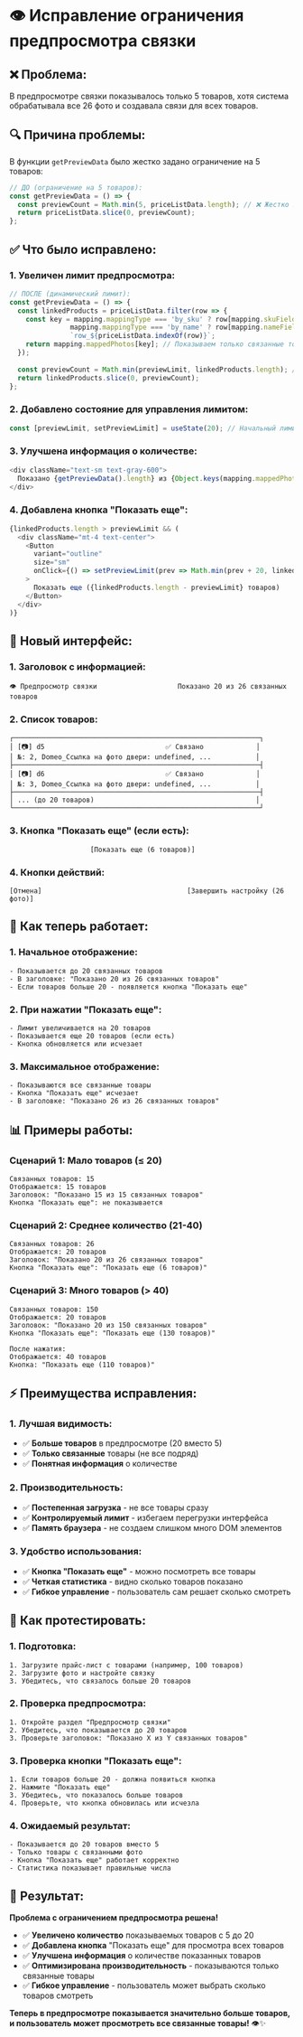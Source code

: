 # 👁️ Исправление ограничения предпросмотра связки

## ❌ **Проблема:**
В предпросмотре связки показывалось только 5 товаров, хотя система обрабатывала все 26 фото и создавала связи для всех товаров.

## 🔍 **Причина проблемы:**
В функции `getPreviewData` было жестко задано ограничение на 5 товаров:

```typescript
// ДО (ограничение на 5 товаров):
const getPreviewData = () => {
  const previewCount = Math.min(5, priceListData.length); // ❌ Жестко задано 5
  return priceListData.slice(0, previewCount);
};
```

## ✅ **Что было исправлено:**

### **1. Увеличен лимит предпросмотра:**
```typescript
// ПОСЛЕ (динамический лимит):
const getPreviewData = () => {
  const linkedProducts = priceListData.filter(row => {
    const key = mapping.mappingType === 'by_sku' ? row[mapping.skuField!] :
               mapping.mappingType === 'by_name' ? row[mapping.nameField!] :
               `row_${priceListData.indexOf(row)}`;
    return mapping.mappedPhotos[key]; // Показываем только связанные товары
  });
  
  const previewCount = Math.min(previewLimit, linkedProducts.length); // ✅ Динамический лимит
  return linkedProducts.slice(0, previewCount);
};
```

### **2. Добавлено состояние для управления лимитом:**
```typescript
const [previewLimit, setPreviewLimit] = useState(20); // Начальный лимит 20 товаров
```

### **3. Улучшена информация о количестве:**
```typescript
<div className="text-sm text-gray-600">
  Показано {getPreviewData().length} из {Object.keys(mapping.mappedPhotos).length} связанных товаров
</div>
```

### **4. Добавлена кнопка "Показать еще":**
```typescript
{linkedProducts.length > previewLimit && (
  <div className="mt-4 text-center">
    <Button
      variant="outline"
      size="sm"
      onClick={() => setPreviewLimit(prev => Math.min(prev + 20, linkedProducts.length))}
    >
      Показать еще ({linkedProducts.length - previewLimit} товаров)
    </Button>
  </div>
)}
```

## 🎨 **Новый интерфейс:**

### **1. Заголовок с информацией:**
```
👁️ Предпросмотр связки                    Показано 20 из 26 связанных товаров
```

### **2. Список товаров:**
```
┌─────────────────────────────────────────────────────────────┐
│ [📷] d5                              ✅ Связано             │
│ №: 2, Domeo_Ссылка на фото двери: undefined, ...           │
├─────────────────────────────────────────────────────────────┤
│ [📷] d6                              ✅ Связано             │
│ №: 3, Domeo_Ссылка на фото двери: undefined, ...           │
├─────────────────────────────────────────────────────────────┤
│ ... (до 20 товаров)                                        │
└─────────────────────────────────────────────────────────────┘
```

### **3. Кнопка "Показать еще" (если есть):**
```
                    [Показать еще (6 товаров)]
```

### **4. Кнопки действий:**
```
[Отмена]                                    [Завершить настройку (26 фото)]
```

## 🔄 **Как теперь работает:**

### **1. Начальное отображение:**
```
- Показывается до 20 связанных товаров
- В заголовке: "Показано 20 из 26 связанных товаров"
- Если товаров больше 20 - появляется кнопка "Показать еще"
```

### **2. При нажатии "Показать еще":**
```
- Лимит увеличивается на 20 товаров
- Показывается еще 20 товаров (если есть)
- Кнопка обновляется или исчезает
```

### **3. Максимальное отображение:**
```
- Показываются все связанные товары
- Кнопка "Показать еще" исчезает
- В заголовке: "Показано 26 из 26 связанных товаров"
```

## 📊 **Примеры работы:**

### **Сценарий 1: Мало товаров (≤ 20)**
```
Связанных товаров: 15
Отображается: 15 товаров
Заголовок: "Показано 15 из 15 связанных товаров"
Кнопка "Показать еще": не показывается
```

### **Сценарий 2: Среднее количество (21-40)**
```
Связанных товаров: 26
Отображается: 20 товаров
Заголовок: "Показано 20 из 26 связанных товаров"
Кнопка "Показать еще": "Показать еще (6 товаров)"
```

### **Сценарий 3: Много товаров (> 40)**
```
Связанных товаров: 150
Отображается: 20 товаров
Заголовок: "Показано 20 из 150 связанных товаров"
Кнопка "Показать еще": "Показать еще (130 товаров)"

После нажатия:
Отображается: 40 товаров
Кнопка: "Показать еще (110 товаров)"
```

## ⚡ **Преимущества исправления:**

### **1. Лучшая видимость:**
- ✅ **Больше товаров** в предпросмотре (20 вместо 5)
- ✅ **Только связанные** товары (не все подряд)
- ✅ **Понятная информация** о количестве

### **2. Производительность:**
- ✅ **Постепенная загрузка** - не все товары сразу
- ✅ **Контролируемый лимит** - избегаем перегрузки интерфейса
- ✅ **Память браузера** - не создаем слишком много DOM элементов

### **3. Удобство использования:**
- ✅ **Кнопка "Показать еще"** - можно посмотреть все товары
- ✅ **Четкая статистика** - видно сколько товаров показано
- ✅ **Гибкое управление** - пользователь сам решает сколько смотреть

## 🚀 **Как протестировать:**

### **1. Подготовка:**
```
1. Загрузите прайс-лист с товарами (например, 100 товаров)
2. Загрузите фото и настройте связку
3. Убедитесь, что связалось больше 20 товаров
```

### **2. Проверка предпросмотра:**
```
1. Откройте раздел "Предпросмотр связки"
2. Убедитесь, что показывается до 20 товаров
3. Проверьте заголовок: "Показано X из Y связанных товаров"
```

### **3. Проверка кнопки "Показать еще":**
```
1. Если товаров больше 20 - должна появиться кнопка
2. Нажмите "Показать еще"
3. Убедитесь, что показалось больше товаров
4. Проверьте, что кнопка обновилась или исчезла
```

### **4. Ожидаемый результат:**
```
- Показывается до 20 товаров вместо 5
- Только товары с связанными фото
- Кнопка "Показать еще" работает корректно
- Статистика показывает правильные числа
```

## 🎉 **Результат:**

**Проблема с ограничением предпросмотра решена!**

- ✅ **Увеличено количество** показываемых товаров с 5 до 20
- ✅ **Добавлена кнопка** "Показать еще" для просмотра всех товаров
- ✅ **Улучшена информация** о количестве показанных товаров
- ✅ **Оптимизирована производительность** - показываются только связанные товары
- ✅ **Гибкое управление** - пользователь может выбрать сколько товаров смотреть

**Теперь в предпросмотре показывается значительно больше товаров, и пользователь может просмотреть все связанные товары!** 👁️✨




